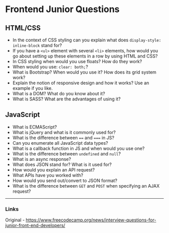 # Frontend Junior Questions

## HTML/CSS

- In the context of CSS styling can you explain what does `display-style: inline-block` stand for?
- If you have a `<ul>` element with several `<li>` elements, how would you go about setting up these elements in a row by using HTML and CSS?
- In CSS styling when would you use floats? How do they work?
- When would you use: `clear: both;`?
- What is Bootstrap? When would you use it? How does its grid system work?
- Explain the notion of responsive design and how it works? Use an example if you like.
- What is a DOM? What do you know about it?
- What is SASS? What are the advantages of using it?

## JavaScript

- What is ECMAScript?
- What is jQuery and what is it commonly used for?
- What is the difference between `==` and `===` in JS?
- Can you enumerate all JavaScript data types?
- What is a callback function in JS and when would you use one?
- What is the difference between `undefined` and `null`?
- What is an async response?
- What does JSON stand for? What is it used for?
- How would you explain an API request?
- What APIs have you worked with?
- How would you send out/convert to JSON format?
- What is the difference between `GET` and `POST` when specifying an AJAX request?

---

### Links

Original - https://www.freecodecamp.org/news/interview-questions-for-junior-front-end-developers/
